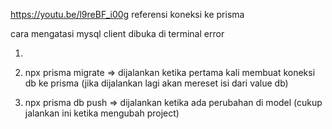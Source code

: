 https://youtu.be/l9reBF_i00g referensi koneksi ke prisma

cara mengatasi mysql client dibuka di terminal error

1. 
2. npx prisma migrate => dijalankan ketika pertama kali membuat koneksi db ke prisma (jika dijalankan lagi akan mereset isi dari value db)

3. npx prisma db push => dijalankan ketika ada perubahan di model (cukup jalankan ini ketika mengubah project)
